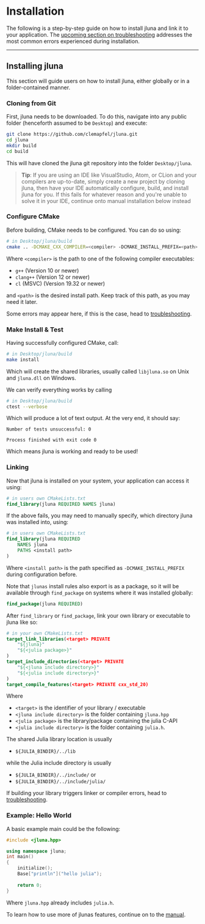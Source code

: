 # Installation

The following is a step-by-step guide on how to install jluna and link it to your application. The [upcoming section on troubleshooting](troubleshooting.md) addresses the most common errors experienced during installation.

----------------

## Installing jluna

This section will guide users on how to install jluna, either globally or in a folder-contained manner.

### Cloning from Git

First, jluna needs to be downloaded. To do this, navigate into any public folder (henceforth assumed to be `Desktop`) and execute:

```bash
git clone https://github.com/clemapfel/jluna.git
cd jluna
mkdir build
cd build
```

This will have cloned the jluna git repository into the folder `Desktop/jluna`.

> **Tip**: If you are using an IDE like VisualStudio, Atom, or CLion and your compilers are up-to-date, simply create a new project by cloning jluna, then have your IDE automatically configure, build, and install jluna for you. If this fails for whatever reason and you're unable to solve it in your IDE, continue onto manual installation below instead

### Configure CMake

Before building, CMake needs to be configured. You can do so using:

```bash
# in Desktop/jluna/build
cmake .. -DCMAKE_CXX_COMPILER=<compiler> -DCMAKE_INSTALL_PREFIX=<path>
```

Where `<compiler>` is the path to one of the following compiler executables:
+ `g++` (Version 10 or newer)
+ `clang++` (Version 12 or newer)
+ `cl` (MSVC) (Version 19.32 or newer)

and `<path>` is the desired install path. Keep track of this path, as you may need it later.

Some errors may appear here, if this is the case, head to [troubleshooting](troubleshooting.md).

### Make Install & Test

Having successfully configured CMake, call:

```bash
# in Desktop/jluna/build
make install
```

Which will create the shared libraries, usually called `libjluna.so` on Unix and `jluna.dll` on Windows.

We can verify everything works by calling 

```bash
# in Desktop/jluna/build
ctest --verbose
```

Which will produce a lot of text output. At the very end, it should say:

```
Number of tests unsuccessful: 0

Process finished with exit code 0
```

Which means jluna is working and ready to be used!

### Linking

Now that jluna is installed on your system, your application can access it using:

```cmake
# in users own CMakeLists.txt
find_library(jluna REQUIRED NAMES jluna)
```

If the above fails, you may need to manually specify, which directory jluna was installed into, using:

```cmake
# in users own CMakeLists.txt
find_library(jluna REQUIRED 
    NAMES jluna
    PATHS <install path>
)
```

Where `<install path>` is the path specified as `-DCMAKE_INSTALL_PREFIX` during configuration before.

Note that `jlunas` install rules also export is as a package, so it will be available through `find_package` on systems where it was installed globally:

```cmake
find_package(jluna REQUIRED)
```

After `find_library` or `find_package`, link your own library or executable to jluna like so:

```cmake
# in your own CMakeLists.txt
target_link_libraries(<target> PRIVATE 
    "${jluna}" 
    "${<julia package>}"
)
target_include_directories(<target> PRIVATE 
    "${<jluna include directory>}" 
    "${<julia include directory>}"
)
target_compile_features(<target> PRIVATE cxx_std_20)
```

Where
+ `<target>` is the identifier of your library / executable
+ `<jluna include directory>` is the folder containing `jluna.hpp`
+ `<julia package>` is the library/package containing the julia C-API
+ `<julia include directory>` is the folder containing `julia.h`.

The shared Julia library location is usually
+ `${JULIA_BINDIR}/../lib`

while the Julia include directory is usually
+ `${JULIA_BINDIR}/../include/` or
+ `${JULIA_BINDIR}/../include/julia/`

If building your library triggers linker or compiler errors, head to [troubleshooting](troubleshooting.md).

### Example: Hello World

A basic example main could be the following:

```cpp
#include <jluna.hpp>

using namespace jluna;
int main()
{
    initialize();
    Base["println"]("hello julia");
    
    return 0;
}
```

Where `jluna.hpp` already includes `julia.h`.

To learn how to use more of jlunas features, continue on to the [manual](basics.md).
